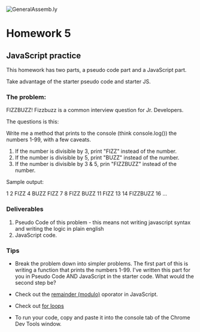 ![GeneralAssemb.ly](https://github.com/generalassembly/ga-ruby-on-rails-for-devs/raw/master/images/ga.png "GeneralAssemb.ly")

# Homework 5

## JavaScript practice

This homework has two parts, a pseudo code part and a JavaScript part.

Take advantage of the starter pseudo code and starter JS.

### The problem:

FIZZBUZZ! Fizzbuzz is a common interview question for Jr. Developers.

The questions is this:

Write me a method that prints to the console (think console.log()) the numbers 1-99, with a few caveats.

1. If the number is divisible by 3, print "FIZZ" instead of the number.
2. If the number is divisible by 5, print "BUZZ" instead of the number.
3. If the number is divisible by 3 & 5, prin "FIZZBUZZ" instead of the number.

Sample output:

1
2
FIZZ
4
BUZZ
FIZZ
7
8
FIZZ
BUZZ
11
FIZZ
13
14
FIZZBUZZ
16
...

### Deliverables
1. Pseudo Code of this problem - this means not writing javascript syntax and writing the logic in plain english
2. JavaScript code.

### Tips
- Break the problem down into simpler problems. The first part of this is writing a function that prints the numbers 1-99. I've written this part for you in Pseudo Code AND JavaScript in the starter code.  What would the second step be?

- Check out the [remainder (modulo)](https://developer.mozilla.org/en-US/docs/Web/JavaScript/Reference/Operators/Arithmetic_Operators) oporator in JavaScript.

- Check out [for loops](https://developer.mozilla.org/en-US/docs/Web/JavaScript/Reference/Statements/for)

- To run your code, copy and paste it into the console tab of the Chrome Dev Tools window.
